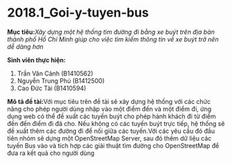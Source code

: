 ﻿# 2018.1_Goi-y-tuyen-bus

<p><b>Mục tiêu:</b><i>Xây dựng một hệ thống tìm đường đi bằng xe buýt trên địa bàn thành phố Hồ Chí Minh giúp cho việc tìm kiếm thông tin về xe buýt trở nên dễ dàng hơn</i></p>
<p><b>Sinh viên thực hiện:</b>
<ol>
<li>Trần Văn Cảnh (B1410562)</li>
<li>Nguyễn Trung Phú (B1412500)</li>
<li>Cao Đức Tài (B1410594)</li>
</ol>
</p>

<p><b>Mô tả đề tài:</b>Với mục tiêu trên đề tài sẽ xây dựng hệ thống với các chức năng cho phép người dùng nhập vào một điểm đến và một điểm đi, ứng dụng web có thể đề xuất các tuyến buýt cho phép hành khách đi từ điểm đến đến điểm đi đã cho. Nếu không có các tuyến buýt trực tiếp, hệ thống sẽ đề xuất thêm các đường đi để nối giữa các tuyến.Với các yêu cầu đó đầu tiên nhóm sẽ dựng một OpenStreetMap Server, sau đó thêm dữ liệu các tuyến Bus vào và tích hợp các giải thuật tìm đường cho OpenStreetMap để đưa ra kết quả cho người dùng</p>
